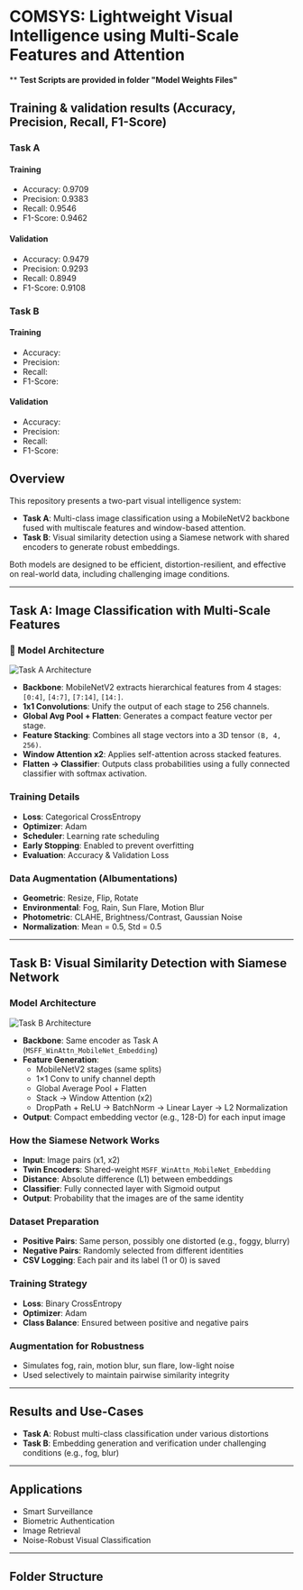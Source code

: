 # COMSYS: Lightweight Visual Intelligence using Multi-Scale Features and Attention
** **Test Scripts are provided in folder "Model Weights Files"**
## Training & validation results (Accuracy, Precision, Recall, F1-Score)
### Task A
#### Training
- Accuracy: 0.9709
- Precision: 0.9383
- Recall: 0.9546
- F1-Score: 0.9462
#### Validation
- Accuracy: 0.9479
- Precision: 0.9293
- Recall: 0.8949
- F1-Score: 0.9108

### Task B
#### Training
- Accuracy:
- Precision:
- Recall:
- F1-Score:
#### Validation
- Accuracy:
- Precision:
- Recall:
- F1-Score:

## Overview

This repository presents a two-part visual intelligence system:

- **Task A**: Multi-class image classification using a MobileNetV2 backbone fused with multiscale features and window-based attention.
- **Task B**: Visual similarity detection using a Siamese network with shared encoders to generate robust embeddings.

Both models are designed to be efficient, distortion-resilient, and effective on real-world data, including challenging image conditions.

---

## Task A: Image Classification with Multi-Scale Features

### 🔧 Model Architecture

![Task A Architecture](Diagrams/Task_A_diagram.jpg)

- **Backbone**: MobileNetV2 extracts hierarchical features from 4 stages: `[0:4]`, `[4:7]`, `[7:14]`, `[14:]`.
- **1x1 Convolutions**: Unify the output of each stage to 256 channels.
- **Global Avg Pool + Flatten**: Generates a compact feature vector per stage.
- **Feature Stacking**: Combines all stage vectors into a 3D tensor `(B, 4, 256)`.
- **Window Attention x2**: Applies self-attention across stacked features.
- **Flatten → Classifier**: Outputs class probabilities using a fully connected classifier with softmax activation.

### Training Details

- **Loss**: Categorical CrossEntropy  
- **Optimizer**: Adam  
- **Scheduler**: Learning rate scheduling  
- **Early Stopping**: Enabled to prevent overfitting  
- **Evaluation**: Accuracy & Validation Loss

### Data Augmentation (Albumentations)

- **Geometric**: Resize, Flip, Rotate  
- **Environmental**: Fog, Rain, Sun Flare, Motion Blur  
- **Photometric**: CLAHE, Brightness/Contrast, Gaussian Noise  
- **Normalization**: Mean = 0.5, Std = 0.5

---

## Task B: Visual Similarity Detection with Siamese Network

### Model Architecture

![Task B Architecture](Diagrams/Task_B_diagram.jpg)

- **Backbone**: Same encoder as Task A (`MSFF_WinAttn_MobileNet_Embedding`)
- **Feature Generation**:
  - MobileNetV2 stages (same splits)
  - 1×1 Conv to unify channel depth
  - Global Average Pool + Flatten
  - Stack → Window Attention (x2)
  - DropPath + ReLU → BatchNorm → Linear Layer → L2 Normalization
- **Output**: Compact embedding vector (e.g., 128-D) for each input image

### How the Siamese Network Works

- **Input**: Image pairs (x1, x2)  
- **Twin Encoders**: Shared-weight `MSFF_WinAttn_MobileNet_Embedding`  
- **Distance**: Absolute difference (L1) between embeddings  
- **Classifier**: Fully connected layer with Sigmoid output  
- **Output**: Probability that the images are of the same identity

### Dataset Preparation

- **Positive Pairs**: Same person, possibly one distorted (e.g., foggy, blurry)  
- **Negative Pairs**: Randomly selected from different identities  
- **CSV Logging**: Each pair and its label (1 or 0) is saved

### Training Strategy

- **Loss**: Binary CrossEntropy  
- **Optimizer**: Adam  
- **Class Balance**: Ensured between positive and negative pairs

### Augmentation for Robustness

- Simulates fog, rain, motion blur, sun flare, low-light noise  
- Used selectively to maintain pairwise similarity integrity

---

## Results and Use-Cases

- **Task A**: Robust multi-class classification under various distortions  
- **Task B**: Embedding generation and verification under challenging conditions (e.g., fog, blur)

---

## Applications

- Smart Surveillance  
- Biometric Authentication  
- Image Retrieval  
- Noise-Robust Visual Classification

---

## Folder Structure

